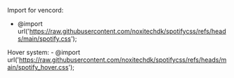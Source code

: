 Import for vencord:
  - @import url('https://raw.githubusercontent.com/noxitechdk/spotifycss/refs/heads/main/spotify.css');

Hover system:
    - @import url('https://raw.githubusercontent.com/noxitechdk/spotifycss/refs/heads/main/spotify_hover.css');
